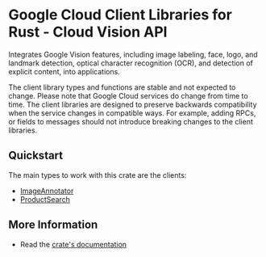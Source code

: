 # Google Cloud Client Libraries for Rust - Cloud Vision API

<!-- Code generated by sidekick. DO NOT EDIT. -->


Integrates Google Vision features, including image labeling, face, logo,
and landmark detection, optical character recognition (OCR), and detection
of explicit content, into applications.

The client library types and functions are stable and not expected to change.
Please note that Google Cloud services do change from time to time. The client
libraries are designed to preserve backwards compatibility when the service
changes in compatible ways. For example, adding RPCs, or fields to messages
should not introduce breaking changes to the client libraries.

## Quickstart

The main types to work with this crate are the clients:

- [ImageAnnotator]
- [ProductSearch]

## More Information

- Read the [crate's documentation](https://docs.rs/google-cloud-vision-v1/latest/google-cloud-vision-v1)

[ImageAnnotator]: https://docs.rs/google-cloud-vision-v1/latest/google_cloud_vision_v1/client/struct.ImageAnnotator.html
[ProductSearch]: https://docs.rs/google-cloud-vision-v1/latest/google_cloud_vision_v1/client/struct.ProductSearch.html
